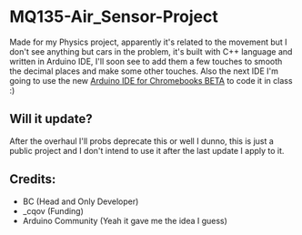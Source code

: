 # MQ135-Air_Sensor-Project
Made for my Physics project, apparently it's related to the movement but I don't see anything but cars in the problem, it's built with C++ language and written in Arduino IDE, I'll soon see to add them a few touches to smooth the decimal places and make some other touches. Also the next IDE I'm going to use the new [Arduino IDE for Chromebooks BETA](https://play.google.com/store/apps/details?id=cc.arduino.create_editor) to code it in class :)

## Will it update?
After the overhaul I'll probs deprecate this or well I dunno, this is just a public project and I don't intend to use it after the last update I apply to it.

## Credits:
- BC (Head and Only Developer)
- _cqov (Funding)
- Arduino Community (Yeah it gave me the idea I guess)
